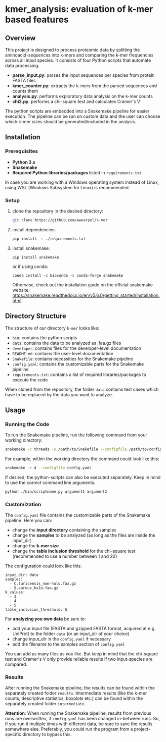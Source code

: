 # kmer_analysis: evaluation of k-mer based features

## Overview
This project is designed to process proteomic data by splitting the aminoacid-sequences into k-mers and comparing the k-mer frequencies across all input species. It consists of four Python scripts that automate data processing:
- **parse_input.py**: parses the input sequences per species from protein FASTA files
- **kmer_counter.py**: extracts the k-mers from the parsed sequences and counts them
- **analysis.py**: performs exploratory data analysis on the k-mer counts
- **chi2.py**: performs a chi-square test and calculates Cramer's V

The python scripts are embedded into a Snakemake pipeline for easier execution. The pipeline can be run on custom data and the user can choose which k-mer sizes should be generated/included in the analysis.

## Installation
### Prerequisites
- **Python 3.x**
- **Snakemake**
- **Required Python libraries/packages** listed in `requirements.txt`

In case you are working with a Windows operating system instead of Linux, using WSL (Windows Subsystem for Linux) is recommended.

### Setup
1. clone the repository in the desired directory:
   ```bash
   git clone https://github.com/ewearpel/k-mer
   ``` 
2. install dependencies:
   ```bash
   pip install -r ./requirements.txt
   ```
3. install snakemake:
    ```
    pip install snakemake
    ```
    or if using conda:
    ```
    conda install -c bioconda -c conda-forge snakemake
    ```
    Otherwise, check out the installation guide on the official snakemake website: https://snakemake.readthedocs.io/en/v5.6.0/getting_started/installation.html


## Directory Structure
The structure of our directory `k-mer` looks like:
- `bin`: contains the python scripts
- `data`: contains the data to be analyzed as .faa.gz files
- `developer`: contains files for the developer-level documentation
- `README.md`: contains the user-level documentation
- `Snakefile`: contains necessities for the Snakemake pipeline
- `config.yaml`: contains the customizable parts for the Snakemake pipeline
- `requirements.txt`: contains a list of required libraries/packages to execute the code

When cloned from the repository, the folder `data` contains test cases which have to be replaced by the data you want to analyze.

## Usage
### Running the Code
To run the Snakemake pipeline, run the following command from your working directory:
```bash
snakemake -c threads -s /path/to/Snakefile --configfile /path/to/config.yaml 
```
For example, within the working directory the command could look like this:
```bash
snakemake -c 4 --configfile config.yaml
```

If desired, the python-scripts can also be executed separately. Keep in mind to use the correct command line arguments.
```bash
python ./bin/scriptname.py argument1 argument2
```
### Customization
The `config.yaml` file contains the customizable parts of the Snakemake pipeline. Here you can:
- change the **input directory** containing the samples
- change the **samples** to be analyzed (as long as the files are inside the input_dir)
- change the **k-mer size**
- change the **table inclusion threshold** for the chi-square test (recommended to use a number between 1 and 20)

The configuration could look like this:

```
input_dir: data
samples:
  - C.turicensis_non-halo.faa.gz
  - S.aureus_halo.faa.gz
k_values:
  - 3
  - 4
  - 5
table_inclusion_threshold: 5
```

For **analyzing you own data** be sure to:
- add your input file (FASTA and gzipped FASTA format, acquired at e.g. UniProt) to the folder `data` (or an input_dir of your choice)
- change input_dir in the `config.yaml` if necessary
- add the filename to the samples section of `config.yaml`
  
You can add as many files as you like. But keep in mind that the chi-square test and Cramer's V only provide reliable results if two input-species are compared.

### Results
After running the Snakemake pipeline, the results can be found within the separately created folder `results`. Intermediate results (like the k-mer counts, descriptive statistics, boxplots etc.) can be found within the separately created folder `intermediate`.

**Attention**: When running the Snakemake pipeline, results from previous runs are overwritten, if `config.yaml` has been changed in-between runs. So, if you run it multiple times with different data, be sure to save the results somewhere else. Preferably, you could run the program from a project-specific directory to bypass this.
